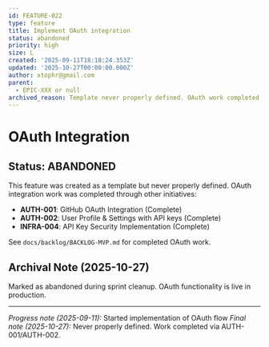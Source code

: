 ```yaml
---
id: FEATURE-022
type: feature
title: Implement OAuth integration
status: abandoned
priority: high
size: L
created: '2025-09-11T18:18:24.353Z'
updated: '2025-10-27T00:00:00.000Z'
author: xtophr@gmail.com
parent:
  - EPIC-XXX or null
archived_reason: Template never properly defined. OAuth work completed via other initiatives (AUTH-001, AUTH-002 in BACKLOG-MVP.md).
---
```


# OAuth Integration

## Status: ABANDONED

This feature was created as a template but never properly defined. OAuth integration work was completed through other initiatives:

- **AUTH-001**: GitHub OAuth Integration (Complete)
- **AUTH-002**: User Profile & Settings with API keys (Complete)
- **INFRA-004**: API Key Security Implementation (Complete)

See `docs/backlog/BACKLOG-MVP.md` for completed OAuth work.

## Archival Note (2025-10-27)

Marked as abandoned during sprint cleanup. OAuth functionality is live in production.

---
_Progress note (2025-09-11):_ Started implementation of OAuth flow
_Final note (2025-10-27):_ Never properly defined. Work completed via AUTH-001/AUTH-002.
